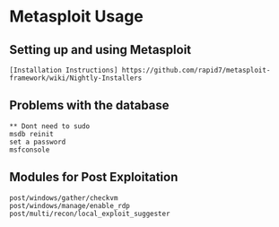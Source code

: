 # Metasploit Usage

## Setting up and using Metasploit
```
[Installation Instructions] https://github.com/rapid7/metasploit-framework/wiki/Nightly-Installers
```

## Problems with the database
```
** Dont need to sudo
msdb reinit
set a password
msfconsole
```

## Modules for Post Exploitation
```
post/windows/gather/checkvm
post/windows/manage/enable_rdp
post/multi/recon/local_exploit_suggester
```